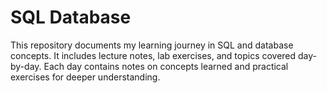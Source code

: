 

# SQL Database

This repository documents my learning journey in SQL and database concepts. It includes lecture notes, lab exercises, and topics covered day-by-day. Each day contains notes on concepts learned and practical exercises for deeper understanding.

